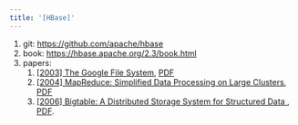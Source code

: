 ```yaml
---
title: '[HBase]'
---
```


1. git: <https://github.com/apache/hbase>
2. book: <https://hbase.apache.org/2.3/book.html>
3. papers: 
   1. [[2003] The Google File System](https://research.google/pubs/pub51/), [PDF](https://research.google/pubs/pub51.pdf)
   1. [[2004] MapReduce: Simplified Data Processing on Large Clusters](https://research.google/pubs/pub62/), [PDF](https://research.google/pubs/pub62.pdf)
   1. [[2006] Bigtable: A Distributed Storage System for Structured Data ](https://research.google/pubs/pub27898/), [PDF](https://research.google/pubs/pub27898.pdf).
